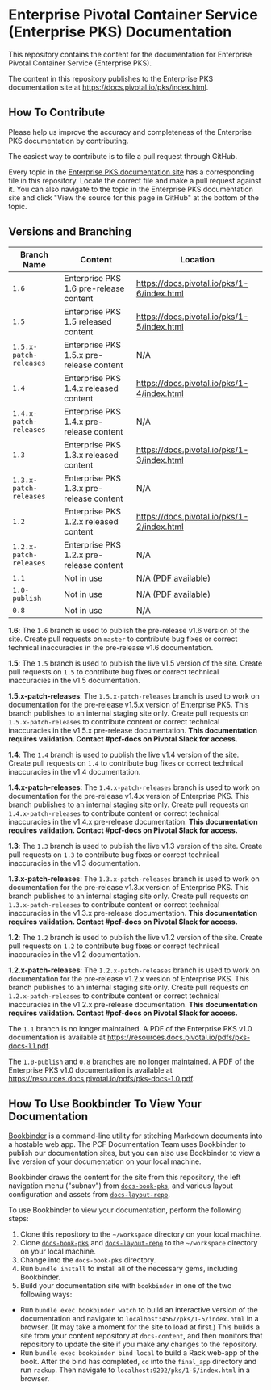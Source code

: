 # Enterprise Pivotal Container Service (Enterprise PKS) Documentation

This repository contains the content for the documentation for Enterprise Pivotal Container Service (Enterprise PKS).

The content in this repository publishes to the Enterprise PKS documentation site at https://docs.pivotal.io/pks/index.html.

## How To Contribute

Please help us improve the accuracy and completeness of the Enterprise PKS documentation by contributing.

The easiest way to contribute is to file a pull request through GitHub.

Every topic in the [Enterprise PKS documentation site](https://docs.pivotal.io/pks/index.html) has a corresponding file in this repository. Locate the correct file and make a pull request against it. You can also navigate to the topic in the Enterprise PKS documentation site and click "View the source for this page in GitHub" at the bottom of the topic.

## Versions and Branching

| **Branch Name** | **Content** | **Location** |
|-----------------|-------------|--------------|
| `1.6` | Enterprise PKS 1.6 pre-release content | https://docs.pivotal.io/pks/1-6/index.html |
| `1.5` | Enterprise PKS 1.5 released content | https://docs.pivotal.io/pks/1-5/index.html |
| `1.5.x-patch-releases` | Enterprise PKS 1.5.x pre-release content | N/A |
| `1.4` | Enterprise PKS 1.4.x released content | https://docs.pivotal.io/pks/1-4/index.html |
| `1.4.x-patch-releases` | Enterprise PKS 1.4.x pre-release content | N/A |
| `1.3` | Enterprise PKS 1.3.x released content | https://docs.pivotal.io/pks/1-3/index.html |
| `1.3.x-patch-releases` | Enterprise PKS 1.3.x pre-release content | N/A |
| `1.2` | Enterprise PKS 1.2.x released content | https://docs.pivotal.io/pks/1-2/index.html |
| `1.2.x-patch-releases` | Enterprise PKS 1.2.x pre-release content | N/A |
| `1.1` | Not in use | N/A ([PDF available](https://resources.docs.pivotal.io/pdfs/pks-1-1.pdf)) |
| `1.0-publish` | Not in use | N/A ([PDF available](https://resources.docs.pivotal.io/pdfs/pks-docs-1.0.pdf)) |
| `0.8` | Not in use | N/A |

**1.6**: The `1.6` branch is used to publish the pre-release v1.6 version of the site. Create pull requests on `master` to contribute bug fixes or correct technical inaccuracies in the pre-release v1.6 documentation.

**1.5**: The `1.5` branch is used to publish the live v1.5 version of the site. Create pull requests on `1.5` to contribute bug fixes or correct technical inaccuracies in the v1.5 documentation.

**1.5.x-patch-releases**: The `1.5.x-patch-releases` branch is used to work on documentation for the pre-release v1.5.x version of Enterprise PKS. This branch publishes to an internal staging site only. Create pull requests on `1.5.x-patch-releases` to contribute content or correct technical inaccuracies in the v1.5.x pre-release documentation.
**This documentation requires validation. Contact #pcf-docs on Pivotal Slack for access.**

**1.4**: The `1.4` branch is used to publish the live v1.4 version of the site. Create pull requests on `1.4` to contribute bug fixes or correct technical inaccuracies in the v1.4 documentation.

**1.4.x-patch-releases**: The `1.4.x-patch-releases` branch is used to work on documentation for the pre-release v1.4.x version of Enterprise PKS. This branch publishes to an internal staging site only. Create pull requests on `1.4.x-patch-releases` to contribute content or correct technical inaccuracies in the v1.4.x pre-release documentation.
**This documentation requires validation. Contact #pcf-docs on Pivotal Slack for access.**

**1.3**: The `1.3` branch is used to publish the live v1.3 version of the site. Create pull requests on `1.3` to contribute bug fixes or correct technical inaccuracies in the v1.3 documentation.

**1.3.x-patch-releases**: The `1.3.x-patch-releases` branch is used to work on documentation for the pre-release v1.3.x version of Enterprise PKS. This branch publishes to an internal staging site only. Create pull requests on `1.3.x-patch-releases` to contribute content or correct technical inaccuracies in the v1.3.x pre-release documentation.
**This documentation requires validation. Contact #pcf-docs on Pivotal Slack for access.**

**1.2**: The `1.2` branch is used to publish the live v1.2 version of the site. Create pull requests on `1.2` to contribute bug fixes or correct technical inaccuracies in the v1.2 documentation.

**1.2.x-patch-releases**: The `1.2.x-patch-releases` branch is used to work on documentation for the pre-release v1.2.x version of Enterprise PKS. This branch publishes to an internal staging site only. Create pull requests on `1.2.x-patch-releases` to contribute content or correct technical inaccuracies in the v1.2.x pre-release documentation.
**This documentation requires validation. Contact #pcf-docs on Pivotal Slack for access.**

The `1.1` branch is no longer maintained. A PDF of the Enterprise PKS v1.0 documentation is available at https://resources.docs.pivotal.io/pdfs/pks-docs-1.1.pdf.

The `1.0-publish` and `0.8` branches are no longer maintained. A PDF of the Enterprise PKS v1.0 documentation is available at https://resources.docs.pivotal.io/pdfs/pks-docs-1.0.pdf.

## How To Use Bookbinder To View Your Documentation

[Bookbinder](https://github.com/pivotal-cf/bookbinder/blob/master/README.md) is a command-line utility for stitching Markdown documents into a hostable web app. The PCF Documentation Team uses Bookbinder to publish our documentation sites, but you can also use Bookbinder to view a live version of your documentation on your local machine.

Bookbinder draws the content for the site from this repository, the left navigation menu ("subnav") from [`docs-book-pks`](https://github.com/pivotal-cf/docs-book-pks), and various layout configuration and assets from [`docs-layout-repo`](https://github.com/pivotal-cf/docs-layout-repo).

To use Bookbinder to view your documentation, perform the following steps:

1. Clone this repository to the `~/workspace` directory on your local machine.
1. Clone [`docs-book-pks`](https://github.com/pivotal-cf/docs-book-pks) and [`docs-layout-repo`](https://github.com/pivotal-cf/docs-layout-repo) to the `~/workspace` directory on your local machine.
1. Change into the `docs-book-pks` directory.
1. Run `bundle install` to install all of the necessary gems, including Bookbinder.
1. Build your documentation site with `bookbinder` in one of the two following ways:
  * Run `bundle exec bookbinder watch` to build an interactive version of the documentation and navigate to `localhost:4567/pks/1-5/index.html` in a browser. (It may take a moment for the site to load at first.) This builds a site from your content repository at `docs-content`, and then monitors that repository to update the site if you make any changes to the repository.
  * Run `bundle exec bookbinder bind local` to build a Rack web-app of the book. After the bind has completed, `cd` into the `final_app` directory and run `rackup`. Then navigate to `localhost:9292/pks/1-5/index.html` in a browser.
